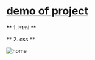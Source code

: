 
# [demo of project](https://golnarghaffari.github.io/home-/)
** 1. html **

** 2.  css **

 ![home](https://github.com/golnarghaffari/home-/assets/155916502/ca3885b0-a61c-44f9-b13e-13144a9926c6)

